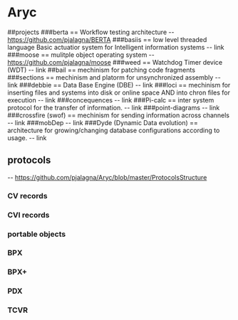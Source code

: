 # Aryc
##projects
###berta == Workflow testing architecture
-- https://github.com/pjalagna/BERTA
###basiis == low level threaded language Basic actuatior system for Intelligent information systems
-- link
###moose  == mulitple object operating system
-- https://github.com/pjalagna/moose
###weed == Watchdog Timer device (WDT)
-- link
##bail == mechinism for patching code fragments
###sections == mechinism and platorm for unsynchronized assembly
-- link
###debbie == Data Base Engine (DBE)
-- link
###loci == mechinism for inserting files and systems into disk or online space  AND into chron files for execution
-- link
###concequences
-- link
###Pi-calc == inter system protocol for the transfer of information.
-- link
###point-diagrams
-- link
###crossfire (swof) == mechinism for sending information across channels
-- link
###mobDep
-- link
###Dyde (Dynamic Data evolution) == architecture for growing/changing database configurations according to usage.
-- link

## protocols
-- https://github.com/pjalagna/Aryc/blob/master/ProtocolsStructure
### CV records
### CVI records
### portable objects
### BPX
### BPX+
### PDX
### TCVR
